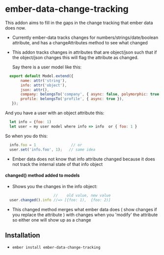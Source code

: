 # ember-data-change-tracking

This addon aims to fill in the gaps in the change tracking that ember data does now. 
 - Currently ember-data tracks changes for numbers/strings/date/boolean attribute,
  and has a changeAttributes method to see what changed 
 
 - This addon tracks changes in attributes that are object/json such that if 
   the object/json changes this will flag the attribute as changed.
 
    Say there is a user model like this:

```javascript
  export default Model.extend({
       name: attr('string'),
       info: attr('object'),
       json: attr(),
       company: belongsTo('company', { async: false, polymorphic: true }),
       profile: belongsTo('profile', { async: true }),
   });
```

   And you have a user with an object attribute this:

```javascript
  let info = {foo: 1)
  let user = my user model where info => info  or { foo: 1 } 
```
  
  So when you do this: 
```javascript
  info.foo = 1                // or
  user.set('info.foo', 1);   // same idea
```
     
 - Ember data does not know that info attribute changed because it does not track the internal state of that info object

#### changed() method added to models
  -  Shows you the changes in the info object:

```javascript
                      //    old value, new value      
  user.changed().info //=> [{foo: 1),  {foo: 2)] 
```
   
  - This changed method merges what ember data does ( show changes if you replace the attribute ) 
   with changes when you 'modify' the attribute so either one will show up as a change  

## Installation

* `ember install ember-data-change-tracking`

